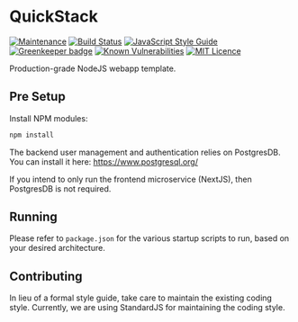 
# QuickStack

[![Maintenance](https://img.shields.io/badge/Maintained%3F-yes-green.svg)](https://github.com/joshuaquek/QuickStack/graphs/commit-activity)
[![Build Status](https://travis-ci.org/joshuaquek/QuickStack.svg?branch=master)](https://travis-ci.org/joshuaquek/QuickStack)
[![JavaScript Style Guide](https://img.shields.io/badge/code_style-standard-brightgreen.svg)](https://standardjs.com)
[![Greenkeeper badge](https://badges.greenkeeper.io/joshuaquek/QuickStack.svg)](https://greenkeeper.io/)
[![Known Vulnerabilities](https://snyk.io/test/github/joshuaquek/QuickStack/badge.svg)](https://snyk.io/test/github/joshuaquek/QuickStack)
[![MIT Licence](https://badges.frapsoft.com/os/mit/mit.svg?v=103)](https://opensource.org/licenses/mit-license.php) 

Production-grade NodeJS webapp template.

## Pre Setup

Install NPM modules:
```bash
npm install
```

The backend user management and authentication relies on PostgresDB. You can install it here:
https://www.postgresql.org/

If you intend to only run the frontend microservice (NextJS), then PostgresDB is not required.

## Running

Please refer to `package.json` for the various startup scripts to run, based on your desired architecture.

## Contributing

In lieu of a formal style guide, take care to maintain the existing coding style. Currently, we are using StandardJS for maintaining the coding style.
